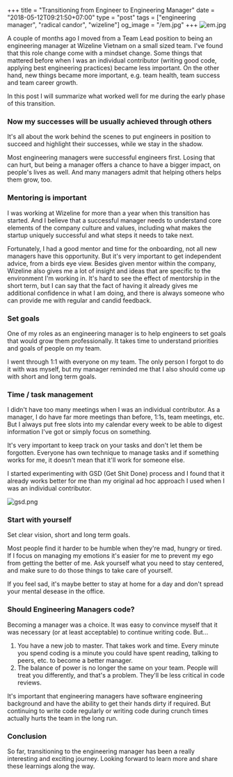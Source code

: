 +++
title = "Transitioning from Engineer to Engineering Manager"
date = "2018-05-12T09:21:50+07:00"
type = "post"
tags = ["engineering manager", "radical candor", "wizeline"]
og_image = "/em.jpg"
+++
![em.jpg](/em.jpg)

A couple of months ago I moved from a Team Lead position to being an engineering manager at Wizeline Vietnam on a small sized team. I've found that this role change come with a mindset change. Some things that mattered before when I was an individual contributor (writing good code, applying best engineering practices) became less important. On the other hand, new things became more important, e.g. team health, team success and team career growth.

In this post I will summarize what worked well for me during the early phase of this transition.

### Now my successes will be usually achieved through others

It's all about the work behind the scenes to put engineers in position to succeed and highlight their successes, while we stay in the shadow.

Most engineering managers were successful engineers first. Losing that can hurt, but being a manager offers a chance to have a bigger impact, on people's lives as well. And many managers admit that helping others helps them grow, too.

### Mentoring is important

I was working at Wizeline for more than a year when this transition has started. And I believe that a successful manager needs to understand core elements of the company culture and values, including what makes the startup uniquely successful and what steps it needs to take next.

Fortunately, I had a good mentor and time for the onboarding, not all new managers have this opportunity. But it's very important to get independent advice, from a birds eye view. Besides given mentor within the company, Wizeline also gives me a lot of insight and ideas that are specific to the environment I'm working in. It's hard to see the effect of mentorship in the short term, but I can say that the fact of having it already gives me additional confidence in what I am doing, and there is always someone who can provide me with regular and candid feedback.

### Set goals

One of my roles as an engineering manager is to help engineers to set goals that would grow them professionally. It takes time to understand priorities and goals of people on my team.

I went through 1:1 with everyone on my team. The only person I forgot to do it with was myself, but my manager reminded me that I also should come up with short and long term goals.

### Time / task management

I didn't have too many meetings when I was an individual contributor. As a manager, I do have far more meetings than before, 1:1s, team meetings, etc. But I always put free slots into my calendar every week to be able to digest information I've got or simply focus on something.

It's very important to keep track on your tasks and don't let them be forgotten. Everyone has own technique to manage tasks and if something works for me, it doesn't mean that it'll work for someone else.

I started experimenting with GSD (Get Shit Done) process and I found that it already works better for me than my original ad hoc approach I used when I was an individual contributor.

![gsd.png](/gsd.png)

### Start with yourself

Set clear vision, short and long term goals.

Most people find it harder to be humble when they're mad, hungry or tired. If I focus on managing my emotions it's easier for me to prevent my ego from getting the better of me. Ask yourself what you need to stay centered, and make sure to do those things to take care of yourself.

If you feel sad, it's maybe better to stay at home for a day and don't spread your mental desease in the office.

### Should Engineering Managers code?

Becoming a manager was a choice. It was easy to convince myself that it was necessary (or at least acceptable) to continue writing code. But...

1. You have a new job to master. That takes work and time. Every minute you spend coding is a minute you could have spent reading, talking to peers, etc. to become a better manager.
2. The balance of power is no longer the same on your team. People will treat you differently, and that's a problem. They'll be less critical in code reviews.

It's important that engineering managers have software engineering background and have the ability to get their hands dirty if required. But continuing to write code regularly or writing code during crunch times actually hurts the team in the long run.

### Conclusion

So far, transitioning to the engineering manager has been a really interesting and exciting journey. Looking forward to learn more and share these learnings along the way.